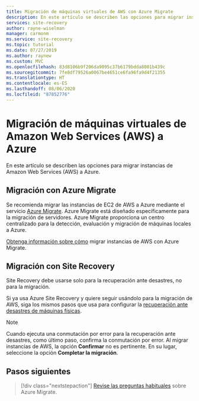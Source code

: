 ```yaml
---
title: Migración de máquinas virtuales de AWS con Azure Migrate
description: En este artículo se describen las opciones para migrar instancias de AWS a Azure y se recomienda Azure Migrate.
services: site-recovery
author: rayne-wiselman
manager: carmonm
ms.service: site-recovery
ms.topic: tutorial
ms.date: 07/27/2019
ms.author: raynew
ms.custom: MVC
ms.openlocfilehash: 83d8106b9f206da9095c37b6179bdda8001b439c
ms.sourcegitcommit: 7fe8df79526a0067be4651ce6fa96fa9d4f21355
ms.translationtype: HT
ms.contentlocale: es-ES
ms.lasthandoff: 08/06/2020
ms.locfileid: "87852776"
---
```

# <a name="migrate-amazon-web-services-aws-vms-to-azure"></a>Migración de máquinas virtuales de Amazon Web Services (AWS) a Azure

En este artículo se describen las opciones para migrar instancias de Amazon Web Services (AWS) a Azure.

## <a name="migrate-with-azure-migrate"></a>Migración con Azure Migrate

Se recomienda migrar las instancias de EC2 de AWS a Azure mediante el servicio [Azure Migrate](../migrate/migrate-services-overview.md). Azure Migrate está diseñado específicamente para la migración de servidores. Azure Migrate proporciona un centro centralizado para la detección, evaluación y migración de máquinas locales a Azure.

[Obtenga información sobre cómo](../migrate/tutorial-migrate-aws-virtual-machines.md) migrar instancias de AWS con Azure Migrate. 


## <a name="migrate-with-site-recovery"></a>Migración con Site Recovery

Site Recovery debe usarse solo para la recuperación ante desastres, no para la migración.

Si ya usa Azure Site Recovery y quiere seguir usándolo para la migración de AWS, siga los mismos pasos que usa para configurar la [recuperación ante desastres de máquinas físicas](physical-azure-disaster-recovery.md).


> [!NOTE]
> Cuando ejecuta una conmutación por error para la recuperación ante desastres, como último paso, confirma la conmutación por error. Al migrar instancias de AWS, la opción **Confirmar** no es pertinente. En su lugar, seleccione la opción **Completar la migración**. 

## <a name="next-steps"></a>Pasos siguientes

> [!div class="nextstepaction"]
> [Revise las preguntas habituales](../migrate/resources-faq.md) sobre Azure Migrate.
